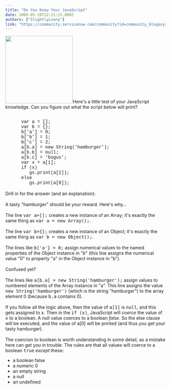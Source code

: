 ```yaml
---
title: "Do You Know Your JavaScript"
date: 2009-05-28T22:21:21.000Z
authors: ["SlightlyLoony"]
link: "https://community.servicenow.com/community?id=community_blog&sys_id=55bd6aa9dbd0dbc01dcaf3231f961900"
---
```

<p><img __jive_id="6655" alt="" class="jive-image" src="imagecache/Thumb/SlightlyLoony/know-it-all.jpg" style="width: auto; height: 212px;" />Here's a little test of your JavaScript knowledge. Can you figure out what the script below will print?<br /><div style="margin-left:50px;font-family: Courier;"><br />var a = [];<br />var b = {};<br />b['a'] = 0;<br />b['b'] = 1;<br />b['c'] = 2;<br />a[b.a] = new String('hamburger');<br />a[b.b] = null;<br />a[b.c] = 'bogus';<br />var x = a[1];<br />if (x)<br />&nbsp;&nbsp;&nbsp;gs.print(a[2]);<br />else<br />&nbsp;&nbsp;&nbsp;gs.print(a[0]);<br /></div><br />Drill in for the answer (and an explanation):<!--break--><br /><br />A tasty "hamburger" should be your reward. Here's why...<br /><br />The line <tt>var a=[];</tt> creates a new instance of an Array; it's exactly the same thing as <tt>var a = new Array();</tt>.<br /><br />The line <tt>var b={};</tt> creates a new instance of an Object; it's exactly the same thing as <tt>var b = new Object();</tt>.<br /><br />The lines like <tt>b['a'] = 0;</tt> assign numerical values to the named properties of the Object instance in "b" (this line assigns the numerical value "0" to property "a" in the Object instance in "b").<br /><br />Confused yet?<br /><br />The lines like <tt>a[b.a] = new String('hamburger');</tt> assign values to numbered elements of the Array instance in "a". This line assigns the value <tt>new String('hamburger')</tt> (which is the string "hamburger") to the array element 0 (because <tt>b.a</tt> contains 0).<br /><br />If you follow all the logic above, then the value of <tt>a[1]</tt> is <tt>null</tt>, and this gets assigned to <tt>x</tt>. Then in the <tt>if (x)</tt>, JavaScript will <i>coerce</i> the value of <tt>x</tt> to a boolean. A null value coerces to a boolean <i>false</i>. So the else clause will be executed, and the value of a[0] will be printed (and thus you get your tasty hamburger).<br /><br />The coercion to boolean is worth understanding in some detail, as a mistake here can get you in trouble. The rules are that all values will coerce to a boolean <tt>true</tt> <i>except</i> these:<br /><ul><li>a boolean false</li><li>a numeric 0</li><li>an empty string</li><li>a null</li><li>an undefined</li></ul></p>